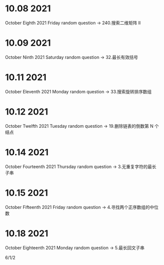 # 10.08 2021
October Eighth 2021 Friday 
random question -> 240.搜索二维矩阵 II 

# 10.09 2021
October Ninth 2021 Saturday
random question -> 32.最长有效括号

# 10.11 2021
October Eleventh 2021 Monday 
random question -> 33.搜索旋转排序数组

# 10.12 2021
October Twelfth 2021 Tuesday 
random question -> 19.删除链表的倒数第 N 个结点

# 10.14 2021
October Fourteenth 2021 Thursday
random question -> 3.无重复字符的最长子串

# 10.15 2021
October Fifteenth 2021 Friday
random question -> 4.寻找两个正序数组的中位数

# 10.18 2021
October Eighteenth 2021 Monday
random question -> 5.最长回文子串

6/1/2